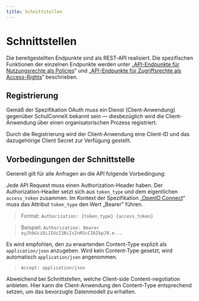 ```yaml
---
title: Schnittstellen
---
```


# Schnittstellen

Die bereitgestellten Endpunkte sind als REST-API realisiert. Die spezifischen
Funktionen der einzelnen Endpunkte werden unter „[API-Endpunkte für Nutzungsrechte als Policies](./api-policies-info)“ und
„[API-Endpunkte für Zugriffsrechte als Access-Rights](./api-access-rights-info)“ beschrieben.

## Registrierung

Gemäß der Spezifikation OAuth muss ein Dienst (Client-Anwendung) gegenüber SchulConneX bekannt sein — diesbezüglich wird die Client-Anwendung über einen organisatorischen Prozess registriert.

Durch die Registrierung wird der Client-Anwendung eine Client-ID und das dazugehörige Client Secret zur Verfügung gestellt.

## Vorbedingungen der Schnittstelle

Generell gilt für alle Anfragen an die API folgende Vorbedingung:

Jede API Request muss einen Authorization-Header haben. Der Authorization-Header setzt sich aus `token_type` und dem eigentlichen `access_token` zusammen. Im Kontext der Spezifikation „[OpenID Connect][1]“ muss das Attribut `token_type` den Wert „Bearer” führen.

> Format: `Authorization: {token_type} {access_token}`

> Beispiel: `Authorization: Bearer eyJhbGciOiJIUzI1NiIsInR5cCI6IkpJ9.e...`

Es wird empfohlen, den zu erwartenden Content-Type explizit als `application/json` anzugeben. Wird kein Content-Type gesetzt, wird automatisch `application/json` angenommen.

> `Accept: application/json`

Abweichend bei Schnittstellen, welche Client-side Content-negotiation anbieten. Hier kann die Client-Anwendung den Content-Type entsprechend setzen, um das bevorzugte Datenmodell zu erhalten.

[1]: https://openid.net/specs/openid-connect-core-1_0.html